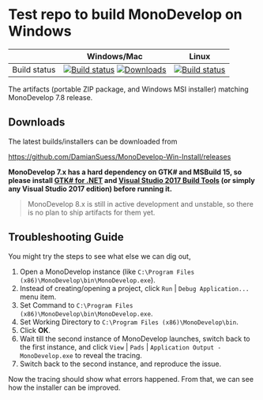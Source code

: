 Test repo to build MonoDevelop on Windows
=========================================

|              | Windows/Mac | Linux |
|:------------:|:-----------:|:-----:|
| Build status | [![Build status](https://img.shields.io/azure-devops/build/lextudio/2e2314d2-e87a-4982-afd9-fed3291c61cb/8.svg?style=flat-square)](https://dev.azure.com/lextudio/monodevelop/_build?definitionId=8) [![Downloads](https://img.shields.io/github/downloads/lextm/monodevelop-windows/total.svg?style=flat-square)](https://github.com/lextm/monodevelop-windows/releases) | [![Build status](https://img.shields.io/travis/lextm/monodevelop-windows.svg?style=flat-square)](https://travis-ci.org/lextm/monodevelop-windows) |

The artifacts (portable ZIP package, and Windows MSI installer) matching MonoDevelop 7.8 release.

## Downloads

The latest builds/installers can be downloaded from

https://github.com/DamianSuess/MonoDevelop-Win-Install/releases

**MonoDevelop 7.x has a hard dependency on GTK# and MSBuild 15, so please install [GTK# for .NET](https://www.monodevelop.com/download/#fndtn-download-win) and [Visual Studio 2017 Build Tools](https://chocolatey.org/packages/visualstudio2017buildtools/15.0.26228.0) (or simply any Visual Studio 2017 edition) before running it.**

> MonoDevelop 8.x is still in active development and unstable, so there is no plan to ship artifacts for them yet.

Troubleshooting Guide
---------------------
You might try the steps to see what else we can dig out,

1. Open a MonoDevelop instance (like `C:\Program Files (x86)\MonoDevelop\bin\MonoDevelop.exe`).
1. Instead of creating/opening a project, click `Run` | `Debug Application...` menu item.
1. Set Command to `C:\Program Files (x86)\MonoDevelop\bin\MonoDevelop.exe`.
1. Set Working Directory to `C:\Program Files (x86)\MonoDevelop\bin`.
1. Click **OK**.
1. Wait till the second instance of MonoDevelop launches, switch back to the first instance, and click `View` | `Pads` | `Application Output - MonoDevelop.exe` to reveal the tracing.
1. Switch back to the second instance, and reproduce the issue.

Now the tracing should show what errors happened. From that, we can see how the installer can be improved.
